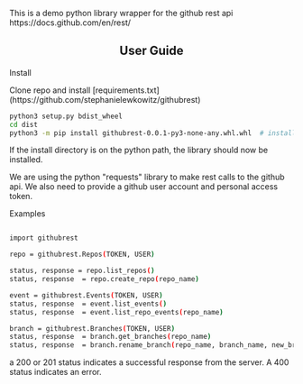 
<p>
This is a demo python library wrapper for the github rest api 
https://docs.github.com/en/rest/
</p>


## <div align="center">User Guide</div>

<summary>Install</summary>

<p>
Clone repo and install [requirements.txt](https://github.com/stephanielewkowitz/githubrest)
</p>

```bash
python3 setup.py bdist_wheel
cd dist
python3 -m pip install githubrest-0.0.1-py3-none-any.whl.whl  # install
```
<p>
If the install directory is on the python path, the library should now be installed.
</p>
<p>
We are using the python "requests" library to make rest calls to the github api. We also need to provide a github user account and personal access token.
</p>
<summary>Examples</summary>

```bash

import githubrest

repo = githubrest.Repos(TOKEN, USER)

status, response = repo.list_repos()
status, response  = repo.create_repo(repo_name)

event = githubrest.Events(TOKEN, USER)
status, response  = event.list_events()
status, response  = event.list_repo_events(repo_name)

branch = githubrest.Branches(TOKEN, USER)
status, response  = branch.get_branches(repo_name)
status, response  = branch.rename_branch(repo_name, branch_name, new_branch_name)

```
a 200 or 201 status indicates a successful response from the server. A 400 status indicates an error. 


```


```
